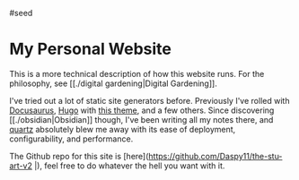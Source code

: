 #seed 
# My Personal Website

This is a more technical description of how this website runs. For the philosophy, see [[./digital gardening|Digital Gardening]].

I've tried out a lot of static site generators before. Previously I've rolled with [Docusaurus](https://docusaurus.io/), [Hugo](https://gohugo.io/) with [this theme](https://themes.gohugo.io/themes/hugo-blog-awesome/), and a few others. Since discovering [[./obsidian|Obsidian]] though, I've been writing all my notes there, and [quartz](https://github.com/jackyzha0/quartz) absolutely blew me away with its ease of deployment, configurability, and performance.

The Github repo for this site is [here](https://github.com/Daspy11/the-stu-art-v2 |), feel free to do whatever the hell you want with it.

